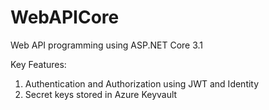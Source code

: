 # WebAPICore
Web API programming using ASP.NET Core 3.1 

Key Features: 
1) Authentication and Authorization using JWT and Identity
2) Secret keys stored in Azure Keyvault
